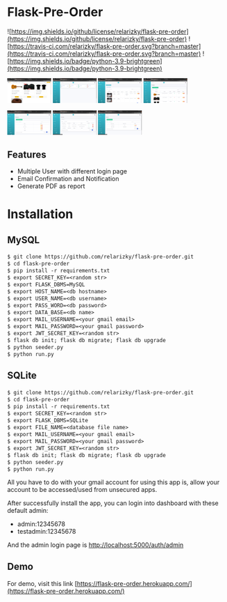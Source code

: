 # Flask-Pre-Order

![https://img.shields.io/github/license/relarizky/flask-pre-order](https://img.shields.io/github/license/relarizky/flask-pre-order)
![https://travis-ci.com/relarizky/flask-pre-order.svg?branch=master](https://travis-ci.com/relarizky/flask-pre-order.svg?branch=master)
![https://img.shields.io/badge/python-3.9-brightgreen](https://img.shields.io/badge/python-3.9-brightgreen)

<img src='https://raw.githubusercontent.com/relarizky/flask-pre-order/master/screenshot/1.png' 
          width=20% height=15%> <img src='https://raw.githubusercontent.com/relarizky/flask-pre-order/master/screenshot/2.png' 
          width=20% height=15%> <img src='https://raw.githubusercontent.com/relarizky/flask-pre-order/master/screenshot/3.png' 
          width=20% height=15%> <img src='https://raw.githubusercontent.com/relarizky/flask-pre-order/master/screenshot/4.png' 
          width=20% height=15%>

<img src='https://raw.githubusercontent.com/relarizky/flask-pre-order/master/screenshot/5.png' 
          width=20% height=15%> <img src='https://raw.githubusercontent.com/relarizky/flask-pre-order/master/screenshot/6.png' 
          width=20% height=15%> <img src='https://raw.githubusercontent.com/relarizky/flask-pre-order/master/screenshot/7.png' 
          width=20% height=15%>


## Features

  - Multiple User with different login page
  - Email Confirmation and Notification
  - Generate PDF as report
          

# Installation

## MySQL 
```
$ git clone https://github.com/relarizky/flask-pre-order.git
$ cd flask-pre-order
$ pip install -r requirements.txt
$ export SECRET_KEY=<random str>
$ export FLASK_DBMS=MySQL
$ export HOST_NAME=<db hostname>
$ export USER_NAME=<db username>
$ export PASS_WORD=<db password>
$ export DATA_BASE=<db name>
$ export MAIL_USERNAME=<your gmail email>
$ export MAIL_PASSWORD=<your gmail password>
$ export JWT_SECRET_KEY=<random str>
$ flask db init; flask db migrate; flask db upgrade
$ python seeder.py
$ python run.py
```

## SQLite
```
$ git clone https://github.com/relarizky/flask-pre-order.git
$ cd flask-pre-order
$ pip install -r requirements.txt
$ export SECRET_KEY=<random str>
$ export FLASK_DBMS=SQLite
$ export FILE_NAME=<database file name>
$ export MAIL_USERNAME=<your gmail email>
$ export MAIL_PASSWORD=<your gmail password>
$ export JWT_SECRET_KEY=<random str>
$ flask db init; flask db migrate; flask db upgrade
$ python seeder.py
$ python run.py
```

All you have to do with your gmail account for using this app is, allow your account to be accessed/used from unsecured apps.

After successfully install the app, you can login into dashboard with these default admin:

  - admin:12345678
  - testadmin:12345678
  
And the admin login page is [http://localhost:5000/auth/admin](http://localhost:5000/auth/admin)


## Demo

For demo, visit this link [https://flask-pre-order.herokuapp.com/](https://flask-pre-order.herokuapp.com/)
